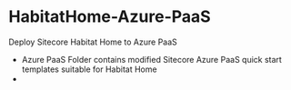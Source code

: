# HabitatHome-Azure-PaaS
Deploy Sitecore Habitat Home to Azure PaaS

- Azure PaaS Folder contains modified Sitecore Azure PaaS quick start templates suitable for Habitat Home
- 